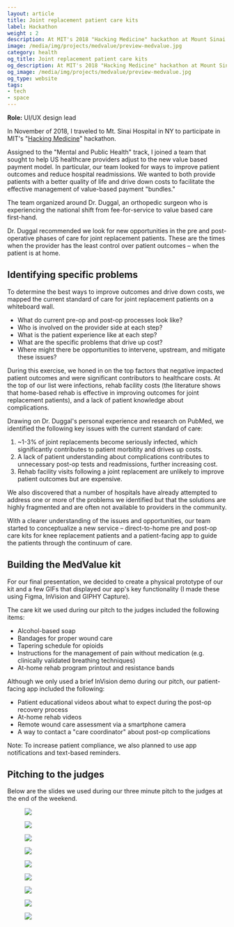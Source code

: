 ```yaml
---
layout: article
title: Joint replacement patient care kits
label: Hackathon
weight : 2
description: At MIT's 2018 "Hacking Medicine" hackathon at Mount Sinai Hospital, I designed patient care kits and a patient-facing care management app to improve outcomes and drive down costs for providers.
image: /media/img/projects/medvalue/preview-medvalue.jpg
category: health
og_title: Joint replacement patient care kits
og_description: At MIT's 2018 "Hacking Medicine" hackathon at Mount Sinai Hospital, I designed patient care kits and a patient-facing care management app to improve outcomes and drive down costs for providers.
og_image: /media/img/projects/medvalue/preview-medvalue.jpg
og_type: website
tags: 
- tech
- space
---
```


**Role:** UI/UX design lead

In November of 2018, I traveled to Mt. Sinai Hospital in NY to participate in MIT's "<a href="https://icahn.mssm.edu/about/sinainnovations/health-hackathon">Hacking Medicine</a>" hackathon.

Assigned to the "Mental and Public Health" track, I joined a team that sought to help US healthcare providers adjust to the new value based payment model. In particular, our team looked for ways to improve patient outcomes and reduce hospital readmissions. We wanted to both provide patients with a better quality of life and drive down costs to facilitate the effective management of value-based payment "bundles."

The team organized around Dr. Duggal, an orthopedic surgeon who is experiencing the national shift from fee-for-service to value based care first-hand.

Dr. Duggal recommended we look for new opportunities in the pre and post-operative phases of care for joint replacement patients. These are the times when the provider has the least control over patient outcomes – when the patient is at home.

## Identifying specific problems

To determine the best ways to improve outcomes and drive down costs, we mapped the current standard of care for joint replacement patients on a whiteboard wall.

* What do current pre-op and post-op processes look like?
* Who is involved on the provider side at each step?
* What is the patient experience like at each step?
* What are the specific problems that drive up cost?
* Where might there be opportunities to intervene, upstream, and mitigate these issues?

During this exercise, we honed in on the top factors that negative impacted patient outcomes and were significant contributors to healthcare costs. At the top of our list were infections, rehab facility costs (the literature shows that home-based rehab is effective in improving outcomes for joint replacement patients), and a lack of patient knowledge about complications.

Drawing on Dr. Duggal's personal experience and research on PubMed, we identified the following key issues with the current standard of care:

1. ~1-3% of joint replacements become seriously infected, which significantly contributes to patient morbitity and drives up costs.
2. A lack of patient understanding about complications contributes to unnecessary post-op tests and readmissions, further increasing cost.
3. Rehab facility visits following a joint replacement are unlikely to improve patient outcomes but are expensive.

We also discovered that a number of hospitals have already attempted to address one or more of the problems we identified but that the solutions are highly fragmented and are often not available to providers in the community.

With a clearer understanding of the issues and opportunities, our team started to conceptualize a new service – direct-to-home pre and post-op care kits for knee replacement patients and a patient-facing app to guide the patients through the continuum of care.

## Building the MedValue kit

For our final presentation, we decided to create a physical prototype of our kit and a few GIFs that displayed our app's key functionality (I made these using Figma, InVision and GIPHY Capture).

<!--Early Sunday morning, our team met with a physical therapist at Sinai to 

who gave us the care instructions, I recorded a video.

I also asked her about pain management; she suggested 

suggested we also include tapering instructions for the post-op opioids in the post-op care kit.

One of our group members then rushed to FedEx to print these pieces while the rest of us continued to refine the slide deck and practice our presentation.-->

The care kit we used during our pitch to the judges included the following items:

* Alcohol-based soap
* Bandages for proper wound care
* Tapering schedule for opioids
* Instructions for the management of pain without medication (e.g. clinically validated breathing techniques)
* At-home rehab program printout and resistance bands

Although we only used a brief InVision demo during our pitch, our patient-facing app included the following:

* Patient educational videos about what to expect during the post-op recovery process
* At-home rehab videos
* Remote wound care assessment via a smartphone camera
* A way to contact a "care coordinator" about post-op complications

Note: To increase patient compliance, we also planned to use app notifications and text-based reminders.

<!--
<section class="stripe-section-3">
	<section class="grid-wrapper tiles four-items">
		<div class="figure-wrapper">
			<figure>
				<img src="/media/img/projects/medvalue/app/soap-reminder.gif"/>
			</figure>
		</div>
		<div class="figure-wrapper">
			<figure>
				<img src="/media/img/projects/medvalue/app/wound-assessment.gif"/>
			</figure>
		</div>
	</section>
</section>
-->

## Pitching to the judges

Below are the slides we used during our three minute pitch to the judges at the end of the weekend.

<section class="stripe-section-3">
	<section class="grid-wrapper tiles">
		<div class="figure-wrapper">
			<figure>
				<img src="/media/img/projects/medvalue/slides/medvalue-cover.jpg" class="slide" />
			</figure>
		</div>
		<div class="figure-wrapper">
			<figure>
				<img src="/media/img/projects/medvalue/slides/medvalue-1.jpg" class="slide"/>
			</figure>
		</div>
		<div class="figure-wrapper">
			<figure>
				<img src="/media/img/projects/medvalue/slides/medvalue-2.jpg" class="slide" />
			</figure>
		</div>
		<div class="figure-wrapper">
			<figure>
				<img src="/media/img/projects/medvalue/slides/medvalue-3.jpg" class="slide" />
			</figure>
		</div>
		<div class="figure-wrapper">
			<figure>
				<img src="/media/img/projects/medvalue/slides/medvalue-4.jpg" class="slide" />
			</figure>
		</div>
		<div class="figure-wrapper">
			<figure>
				<img src="/media/img/projects/medvalue/slides/medvalue-5.jpg" class="slide" />
			</figure>
		</div>
		<div class="figure-wrapper">
			<figure>
				<img src="/media/img/projects/medvalue/slides/medvalue-6.jpg" class="slide" />
			</figure>
		</div>
		<div class="figure-wrapper">
			<figure>
				<img src="/media/img/projects/medvalue/slides/medvalue-7.jpg" class="slide" />
			</figure>
		</div>
		<div class="figure-wrapper">
			<figure>
				<img src="/media/img/projects/medvalue/slides/medvalue-8.jpg" class="slide" />
			</figure>
		</div>
	</section>
</section>